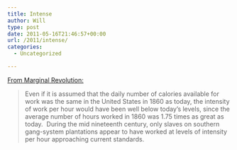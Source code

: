 ```yaml
---
title: Intense
author: Will
type: post
date: 2011-05-16T21:46:57+00:00
url: /2011/intense/
categories:
  - Uncategorized

---
```

[From Marginal Revolution:][1]

> Even if it is assumed that the daily number of calories available for work was the same in the United States in 1860 as today, the intensity of work per hour would have been well below today’s levels, since the average number of hours worked in 1860 was 1.75 times as great as today.  During the mid nineteenth century, only slaves on southern gang-system plantations appear to have worked at levels of intensity per hour approaching current standards.

 [1]: http://marginalrevolution.com/marginalrevolution/2011/05/the-changing-body.html?utm_source=feedburner&utm_medium=feed&utm_campaign=Feed%3A+marginalrevolution%2Ffeed+%28Marginal+Revolution%29